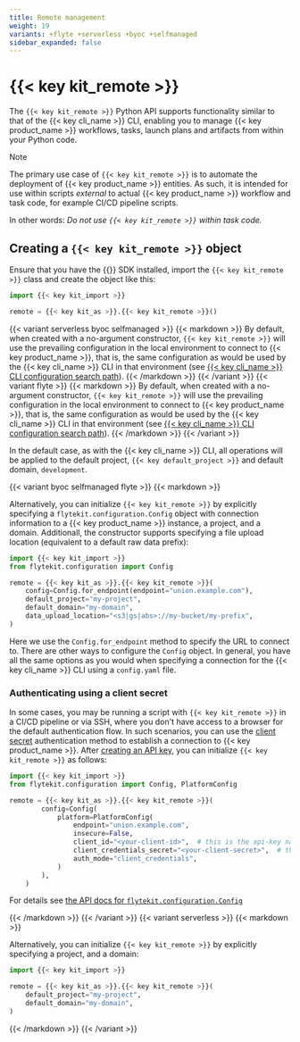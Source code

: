```yaml
---
title: Remote management
weight: 19
variants: +flyte +serverless +byoc +selfmanaged
sidebar_expanded: false
---
```


# {{< key kit_remote >}}

The `{{< key kit_remote >}}` Python API supports functionality similar to that of the {{< key cli_name >}} CLI, enabling you to manage {{< key product_name >}} workflows, tasks, launch plans and artifacts from within your Python code.

> [!NOTE]
> The primary use case of `{{< key kit_remote >}}` is to automate the deployment of {{< key product_name >}} entities. As such, it is intended for use within scripts *external* to actual {{< key product_name >}} workflow and task code, for example CI/CD pipeline scripts.
>
> In other words: _Do not use `{{< key kit_remote >}}` within task code._

## Creating a `{{< key kit_remote >}}` object

Ensure that you have the {{<key kit_name >}} SDK installed, import the `{{< key kit_remote >}}` class and create the object like this:

```python
import {{< key kit_import >}}

remote = {{< key kit_as >}}.{{< key kit_remote >}}()
```

{{< variant serverless byoc selfmanaged >}}
{{< markdown >}}
By default, when created with a no-argument constructor, `{{< key kit_remote >}}` will use the prevailing configuration in the local environment to connect to {{< key product_name >}},
that is, the same configuration as would be used by the {{< key cli_name >}} CLI in that environment
(see [{{< key cli_name >}} CLI configuration search path](../../../api-reference/union-cli#-key-cli--cli-configuration-search-path)).
{{< /markdown >}}
{{< /variant >}}
{{< variant flyte >}}
{{< markdown >}}
By default, when created with a no-argument constructor, `{{< key kit_remote >}}` will use the prevailing configuration in the local environment to connect to {{< key product_name >}},
that is, the same configuration as would be used by the {{< key cli_name >}} CLI in that environment
(see [{{< key cli_name >}} CLI configuration search path](../../../api-reference/pyflyte-cli#-key-cli--cli-configuration-search-path)).
{{< /markdown >}}
{{< /variant >}}

In the default case, as with the {{< key cli_name >}} CLI, all operations will be applied to the default project, `{{< key default_project >}}` and default domain, `development`.

{{< variant byoc selfmanaged flyte >}}
{{< markdown >}}

Alternatively, you can initialize `{{< key kit_remote >}}` by explicitly specifying a `flytekit.configuration.Config` object with connection information to a {{< key product_name >}} instance, a project, and a domain. Additionall, the constructor supports specifying a file upload location (equivalent to a default raw data prefix):

```python
import {{< key kit_import >}}
from flytekit.configuration import Config

remote = {{< key kit_as >}}.{{< key kit_remote >}}(
    config=Config.for_endpoint(endpoint="union.example.com"),
    default_project="my-project",
    default_domain="my-domain",
    data_upload_location="<s3|gs|abs>://my-bucket/my-prefix",
)
```

Here we use the `Config.for_endpoint` method to specify the URL to connect to.
There are other ways to configure the `Config` object.
In general, you have all the same options as you would when specifying a connection for the {{< key cli_name >}} CLI using a `config.yaml` file.

### Authenticating using a client secret

In some cases, you may be running a script with `{{< key kit_remote >}}` in a CI/CD pipeline or via SSH, where you don't have access to a browser for the default authentication flow. In such scenarios, you can use the [client secret](../../development-cycle/authentication#3-clientsecret-best-for-cicd-and-automation) authentication method to establish a connection to {{< key product_name >}}. After [creating an API key](../managing-api-keys), you can initialize `{{< key kit_remote >}}` as follows:

```python
import {{< key kit_import >}}
from flytekit.configuration import Config, PlatformConfig

remote = {{< key kit_as >}}.{{< key kit_remote >}}(
        config=Config(
            platform=PlatformConfig(
                endpoint="union.example.com",
                insecure=False,
                client_id="<your-client-id>",  # this is the api-key name
                client_credentials_secret="<your-client-secret>",  # this is the api-key
                auth_mode="client_credentials",
            )
        ),
    )
```

For details see [the API docs for `flytekit.configuration.Config`](../../../api-reference/flytekit-sdk/packages/flytekit.configuration#flytekitconfigurationconfig)

{{< /markdown >}}
{{< /variant >}}
{{< variant serverless >}}
{{< markdown >}}

Alternatively, you can initialize `{{< key kit_remote >}}` by explicitly specifying a project, and a domain:

```python
import {{< key kit_import >}}

remote = {{< key kit_as >}}.{{< key kit_remote >}}(
    default_project="my-project",
    default_domain="my-domain",
)
```

{{< /markdown >}}
{{< /variant >}}

